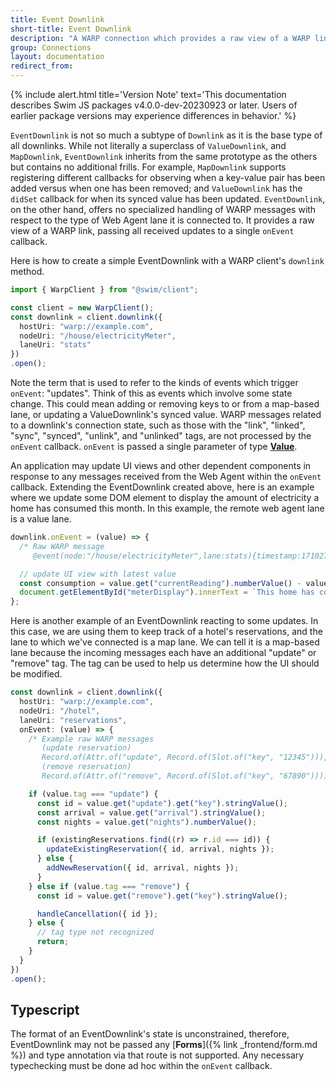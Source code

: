 ```yaml
---
title: Event Downlink
short-title: Event Downlink
description: "A WARP connection which provides a raw view of a WARP link. It receives all updates but is not purpose-built for a specific lane type."
group: Connections
layout: documentation
redirect_from:
---
```


{% include alert.html title='Version Note' text='This documentation describes Swim JS packages v4.0.0-dev-20230923 or later. Users of earlier package versions may experience differences in behavior.' %}

`EventDownlink` is not so much a subtype of `Downlink` as it is the base type of all downlinks. While not literally a superclass of `ValueDownlink`, and `MapDownlink`, `EventDownlink` inherits from the same prototype as the others but contains no additional frills. For example, `MapDownlink` supports registering different callbacks for observing when a key-value pair has been added versus when one has been removed; and `ValueDownlink` has the `didSet` callback for when its synced value has been updated. `EventDownlink`, on the other hand, offers no specialized handling of WARP messages with respect to the type of Web Agent lane it is connected to. It provides a raw view of a WARP link, passing all received updates to a single `onEvent` callback. 

Here is how to create a simple EventDownlink with a WARP client's `downlink` method.

```typescript
import { WarpClient } from "@swim/client";

const client = new WarpClient();
const downlink = client.downlink({
  hostUri: "warp://example.com",
  nodeUri: "/house/electricityMeter",
  laneUri: "stats"
})
.open();
```

Note the term that is used to refer to the kinds of events which trigger `onEvent`: "updates". Think of this as events which involve some state change. This could mean adding or removing keys to or from a map-based lane, or updating a ValueDownlink's synced value. WARP messages related to a downlink's connection state, such as those with the "link", "linked", "sync", "synced", "unlink", and "unlinked" tags, are not processed by the `onEvent` callback. `onEvent` is passed a single parameter of type [**Value**]( /frontend/structures#value ).

An application may update UI views and other dependent components in response to any messages received from the Web Agent within the `onEvent` callback. Extending the EventDownlink created above, here is an example where we update some DOM element to display the amount of electricity a home has consumed this month. In this example, the remote web agent lane is a value lane.

```typescript
downlink.onEvent = (value) => {
  /* Raw WARP message
     @event(node:"/house/electricityMeter",lane:stats){timestamp:1710272571408,currentReading:8432.7,prevMonthReading:7875.9,model:"Single Phase 4P Din Rail Energy Meter"} */

  // update UI view with latest value
  const consumption = value.get("currentReading").numberValue() - value.get("prevMonthReading").numberValue();
  document.getElementById("meterDisplay").innerText = `This home has consumed ${consumption} kWh this month.`;
};
```

Here is another example of an EventDownlink reacting to some updates. In this case, we are using them to keep track of a hotel's reservations, and the lane to which we've connected is a map lane. We can tell it is a map-based lane because the incoming messages each have an additional "update" or "remove" tag. The tag can be used to help us determine how the UI should be modified.

```typescript
const downlink = client.downlink({
  hostUri: "warp://example.com",
  nodeUri: "/hotel",
  laneUri: "reservations",
  onEvent: (value) => {
    /* Example raw WARP messages
       (update reservation)
       Record.of(Attr.of("update", Record.of(Slot.of("key", "12345"))), Slot.of("arrival", "2024-04-01T15:00:00Z"), Slot.of("nights", 1), Slot.of("guestName", "Jeff Lebowski"))
       (remove reservation)
       Record.of(Attr.of("remove", Record.of(Slot.of("key", "67890")))) */

    if (value.tag === "update") {
      const id = value.get("update").get("key").stringValue();
      const arrival = value.get("arrival").stringValue();
      const nights = value.get("nights").numberValue();

      if (existingReservations.find((r) => r.id === id)) {
        updateExistingReservation({ id, arrival, nights });
      } else {
        addNewReservation({ id, arrival, nights });
      }
    } else if (value.tag === "remove") {
      const id = value.get("remove").get("key").stringValue();

      handleCancellation({ id });
    } else {
      // tag type not recognized
      return;
    }
  }
})
.open();
```

## Typescript

The format of an EventDownlink's state is unconstrained, therefore, EventDownlink may not be passed any [**Forms**]({% link _frontend/form.md %}) and type annotation via that route is not supported. Any necessary typechecking must be done ad hoc within the `onEvent` callback.
